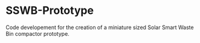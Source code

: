 # SSWB-Prototype

Code developement for the creation of a miniature sized Solar Smart Waste Bin compactor prototype.
